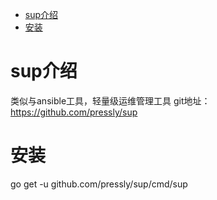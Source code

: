 <!-- TOC depthFrom:1 depthTo:6 withLinks:1 updateOnSave:1 orderedList:0 -->

- [sup介绍](#sup介绍)
- [安装](#安装)

<!-- /TOC -->

# sup介绍
类似与ansible工具，轻量级运维管理工具
git地址：https://github.com/pressly/sup

# 安装
go get -u github.com/pressly/sup/cmd/sup
